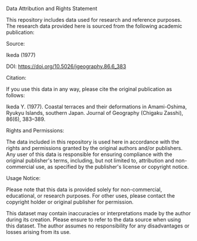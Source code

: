 Data Attribution and Rights Statement


This repository includes data used for research and reference purposes. The research data provided here is sourced from the following academic publication:


Source:

Ikeda (1977)

DOI: https://doi.org/10.5026/jgeography.86.6_383

Citation:

If you use this data in any way, please cite the original publication as follows:

Ikeda Y. (1977). Coastal terraces and their deformations in Amami-Oshima, Ryukyu Islands, southern Japan. Journal of Geography (Chigaku Zasshi), 86(6), 383–389.

Rights and Permissions:

The data included in this repository is used here in accordance with the rights and permissions granted by the original authors and/or publishers. Any user of this data is responsible for ensuring compliance with the original publisher's terms, including, but not limited to, attribution and non-commercial use, as specified by the publisher's license or copyright notice.

Usage Notice:

Please note that this data is provided solely for non-commercial, educational, or research purposes. For other uses, please contact the copyright holder or original publisher for permission.

This dataset may contain inaccuracies or interpretations made by the author during its creation. Please ensure to refer to the data source when using this dataset. The author assumes no responsibility for any disadvantages or losses arising from its use.
